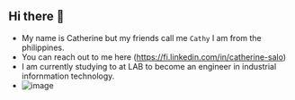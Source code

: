 ## Hi there 👋
- My name is Catherine but my friends call me `Cathy` I am from the philippines.
- You can reach out to me here (https://fi.linkedin.com/in/catherine-salo)
- I am currently studying to at LAB to become an engineer in industrial infornmation technology.
- ![image](https://github.com/user-attachments/assets/6338c69a-9cd4-4942-91ac-83a376da38db)

<!--
**Cathysalo/Cathysalo** is a ✨ _special_ ✨ repository because its `README.md` (this file) appears on your GitHub profile.

Here are some ideas to get you started:

- 🔭 I’m currently working on ...
- 🌱 I’m currently learning ...
- 👯 I’m looking to collaborate on ...
- 🤔 I’m looking for help with ...
- 💬 Ask me about ...
- 📫 How to reach me: ...
- 😄 Pronouns: ...
- ⚡ Fun fact: ...

    who are you?
    where are you from?
    what kind of hobbies do you have?
    what kind of knowledge you have?
    what do you expect from your studies?
    what kind of future plans do you have?
-->
